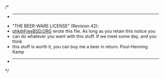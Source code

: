 /*  
 * ----------------------------------------------------------------------------  
 * "THE BEER-WARE LICENSE" (Revision 42):  
 * <phk@FreeBSD.ORG> wrote this file.  As long as you retain this notice you  
 * can do whatever you want with this stuff. If we meet some day, and you think  
 * this stuff is worth it, you can buy me a beer in return.   Poul-Henning Kamp  
 * ----------------------------------------------------------------------------  
 */